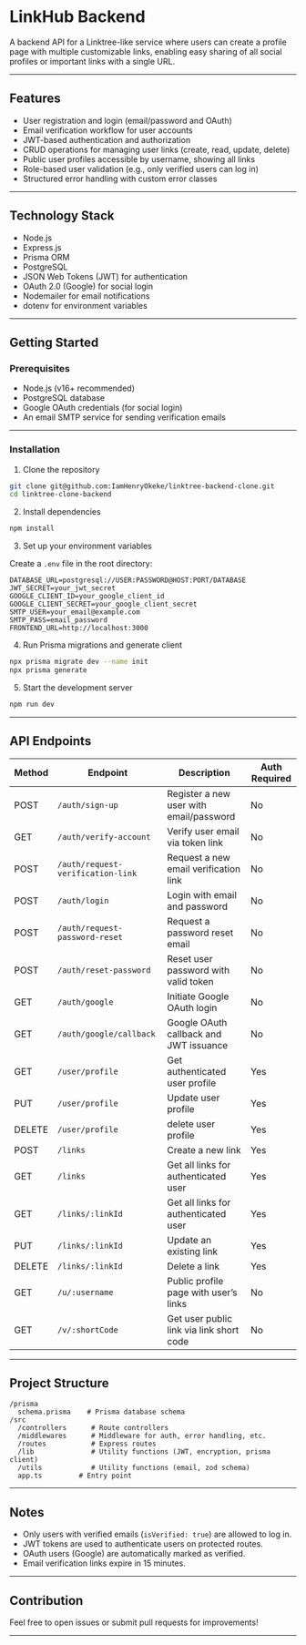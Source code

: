 # LinkHub Backend

A backend API for a Linktree-like service where users can create a profile page with multiple customizable links, enabling easy sharing of all social profiles or important links with a single URL.

---

## Features

- User registration and login (email/password and OAuth)
- Email verification workflow for user accounts
- JWT-based authentication and authorization
- CRUD operations for managing user links (create, read, update, delete)
- Public user profiles accessible by username, showing all links
- Role-based user validation (e.g., only verified users can log in)
- Structured error handling with custom error classes

---

## Technology Stack

- Node.js
- Express.js
- Prisma ORM
- PostgreSQL
- JSON Web Tokens (JWT) for authentication
- OAuth 2.0 (Google) for social login
- Nodemailer for email notifications
- dotenv for environment variables

---

## Getting Started

### Prerequisites

- Node.js (v16+ recommended)
- PostgreSQL database
- Google OAuth credentials (for social login)
- An email SMTP service for sending verification emails

---

### Installation

1. Clone the repository

```bash
git clone git@github.com:IamHenryOkeke/linktree-backend-clone.git
cd linktree-clone-backend
```

2. Install dependencies

```bash
npm install
```

3. Set up your environment variables

Create a `.env` file in the root directory:

```env
DATABASE_URL=postgresql://USER:PASSWORD@HOST:PORT/DATABASE
JWT_SECRET=your_jwt_secret
GOOGLE_CLIENT_ID=your_google_client_id
GOOGLE_CLIENT_SECRET=your_google_client_secret
SMTP_USER=your_email@example.com
SMTP_PASS=email_password
FRONTEND_URL=http://localhost:3000
```

4. Run Prisma migrations and generate client

```bash
npx prisma migrate dev --name init
npx prisma generate
```

5. Start the development server

```bash
npm run dev
```

---

## API Endpoints

| Method | Endpoint                          | Description                             | Auth Required |
| ------ | --------------------------------- | --------------------------------------- | ------------- |
| POST   | `/auth/sign-up`                   | Register a new user with email/password | No            |
| GET    | `/auth/verify-account`            | Verify user email via token link        | No            |
| POST   | `/auth/request-verification-link` | Request a new email verification link   | No            |
| POST   | `/auth/login`                     | Login with email and password           | No            |
| POST   | `/auth/request-password-reset`    | Request a password reset email          | No            |
| POST   | `/auth/reset-password`            | Reset user password with valid token    | No            |
| GET    | `/auth/google`                    | Initiate Google OAuth login             | No            |
| GET    | `/auth/google/callback`           | Google OAuth callback and JWT issuance  | No            |
| GET    | `/user/profile`         | Get authenticated user profile        | Yes           |
| PUT    | `/user/profile`         | Update user profile        | Yes           |
| DELETE   | `/user/profile`         | delete user profile        | Yes           |
| POST   | `/links`                | Create a new link                     | Yes           |
| GET    | `/links`                | Get all links for authenticated user  | Yes           |
| GET    | `/links/:linkId`                | Get all links for authenticated user  | Yes           |
| PUT    | `/links/:linkId`            | Update an existing link               | Yes           |
| DELETE | `/links/:linkId`            | Delete a link                         | Yes           |
| GET    | `/u/:username`            | Public profile page with user’s links | No            |
| GET    | `/v/:shortCode`            | Get user public link via link short code | No            |

---

## Project Structure

```
/prisma
  schema.prisma    # Prisma database schema
/src
  /controllers      # Route controllers
  /middlewares      # Middleware for auth, error handling, etc.
  /routes           # Express routes
  /lib              # Utility functions (JWT, encryption, prisma client)
  /utils            # Utility functions (email, zod schema)
  app.ts         # Entry point
```

---

## Notes

- Only users with verified emails (`isVerified: true`) are allowed to log in.
- JWT tokens are used to authenticate users on protected routes.
- OAuth users (Google) are automatically marked as verified.
- Email verification links expire in 15 minutes.

---

## Contribution

Feel free to open issues or submit pull requests for improvements!

---
